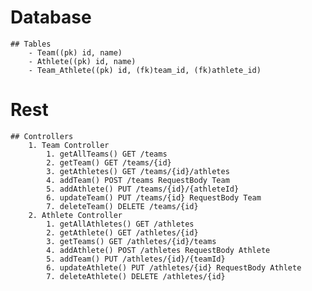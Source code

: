 # Database
	## Tables
		- Team((pk) id, name)
		- Athlete((pk) id, name)
		- Team_Athlete((pk) id, (fk)team_id, (fk)athlete_id)

# Rest
	## Controllers
		1. Team Controller
			1. getAllTeams() GET /teams
			2. getTeam() GET /teams/{id}
			3. getAthletes() GET /teams/{id}/athletes
			4. addTeam() POST /teams RequestBody Team
			5. addAthlete() PUT /teams/{id}/{athleteId}
			6. updateTeam() PUT /teams/{id} RequestBody Team
			7. deleteTeam() DELETE /teams/{id}
		2. Athlete Controller
			1. getAllAthletes() GET /athletes
			2. getAthlete() GET /athletes/{id}
			3. getTeams() GET /athletes/{id}/teams
			4. addAthlete() POST /athletes RequestBody Athlete
			5. addTeam() PUT /athletes/{id}/{teamId}
			6. updateAthlete() PUT /athletes/{id} RequestBody Athlete
			7. deleteAthlete() DELETE /athletes/{id}
			
